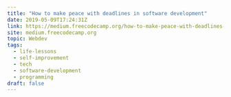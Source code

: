 ```yaml
---
title: "How to make peace with deadlines in software development"
date: 2019-05-09T17:24:31Z
link: https://medium.freecodecamp.org/how-to-make-peace-with-deadlines-in-software-development-6cfe3e993f51?source=rss----336d898217ee---4&utm_medium=RSS&utm_source=news.12bit.vn
site: medium.freecodecamp.org
topic: Webdev
tags:
  - life-lessons
  - self-improvement
  - tech
  - software-development
  - programming
draft: false
---
```

